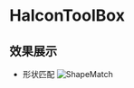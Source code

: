# HalconToolBox

## 效果展示
- 形状匹配
![ShapeMatch](https://github.com/user-attachments/assets/518a4434-76ea-47e6-9220-3f8fad9abb11)
